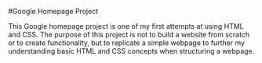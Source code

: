 #Google Homepage Project

This Google homepage project is one of my first attempts at using HTML and CSS. The purpose of this project is not to build a website from scratch or to create functionality, but to replicate a simple webpage to further my understanding basic HTML and CSS concepts when structuring a webpage.
